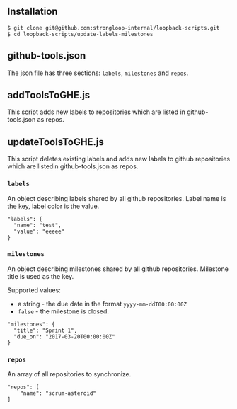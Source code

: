## Installation

```
$ git clone git@github.com:strongloop-internal/loopback-scripts.git
$ cd loopback-scripts/update-labels-milestones
```

## github-tools.json

The json file has three sections: `labels`, `milestones` and `repos`.

## addToolsToGHE.js

This script adds new labels to  repositories which are listed in github-tools.json as repos.

## updateToolsToGHE.js

This script deletes existing labels and adds new labels to github repositories which are listedin github-tools.json as repos.

### `labels`

An object describing labels shared by all github repositories. Label name is
the key, label color is the value.

```
"labels": {
  "name": "test",
  "value": "eeeee"
}
```

### `milestones`

An object describing milestones shared by all github repositories. Milestone
title is used as the key.

Supported values:

 - a string - the due date in the format `yyyy-mm-ddT00:00:00Z`
 - `false` - the milestone is closed.

```
"milestones": {
  "title": "Sprint 1",
  "due_on": "2017-03-20T00:00:00Z"
}
```

### `repos`

An array of all repositories to synchronize.

```
"repos": [
	"name": "scrum-asteroid"
]
```

